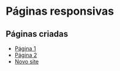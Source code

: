 # Páginas responsivas

## Páginas criadas

- [Página 1](paginas/paginaMediaQueris.html)
- [Página 2](paginas/paginaMediaQueris2.html)
- [Novo site](paginas/newsite.html)
